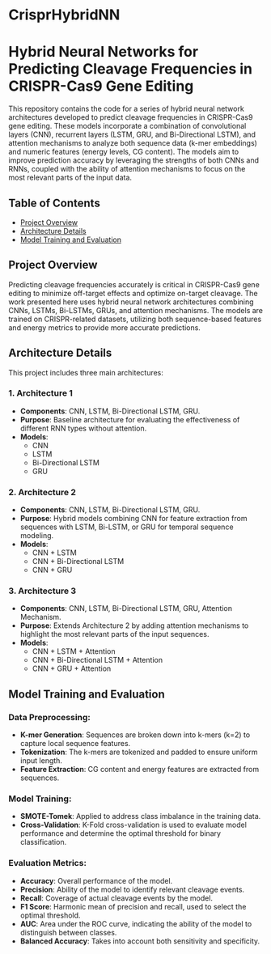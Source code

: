 # CrisprHybridNN
# Hybrid Neural Networks for Predicting Cleavage Frequencies in CRISPR-Cas9 Gene Editing

This repository contains the code for a series of hybrid neural network architectures developed to predict cleavage frequencies in CRISPR-Cas9 gene editing. These models incorporate a combination of convolutional layers (CNN), recurrent layers (LSTM, GRU, and Bi-Directional LSTM), and attention mechanisms to analyze both sequence data (k-mer embeddings) and numeric features (energy levels, CG content). The models aim to improve prediction accuracy by leveraging the strengths of both CNNs and RNNs, coupled with the ability of attention mechanisms to focus on the most relevant parts of the input data.

## Table of Contents

- [Project Overview](#project-overview)
- [Architecture Details](#architecture-details)
- [Model Training and Evaluation](#model-training-and-evaluation)


## Project Overview

Predicting cleavage frequencies accurately is critical in CRISPR-Cas9 gene editing to minimize off-target effects and optimize on-target cleavage. The work presented here uses hybrid neural network architectures combining CNNs, LSTMs, Bi-LSTMs, GRUs, and attention mechanisms. The models are trained on CRISPR-related datasets, utilizing both sequence-based features and energy metrics to provide more accurate predictions.

## Architecture Details

This project includes three main architectures:

### 1. **Architecture 1** 
   - **Components**: CNN, LSTM, Bi-Directional LSTM, GRU.
   - **Purpose**: Baseline architecture for evaluating the effectiveness of different RNN types without attention.
   - **Models**: 
      - CNN
      - LSTM
      - Bi-Directional LSTM
      - GRU

### 2. **Architecture 2**
   - **Components**: CNN, LSTM, Bi-Directional LSTM, GRU.
   - **Purpose**: Hybrid models combining CNN for feature extraction from sequences with LSTM, Bi-LSTM, or GRU for temporal sequence modeling.
   - **Models**:
      - CNN + LSTM
      - CNN + Bi-Directional LSTM
      - CNN + GRU

### 3. **Architecture 3**
   - **Components**: CNN, LSTM, Bi-Directional LSTM, GRU, Attention Mechanism.
   - **Purpose**: Extends Architecture 2 by adding attention mechanisms to highlight the most relevant parts of the input sequences.
   - **Models**:
      - CNN + LSTM + Attention
      - CNN + Bi-Directional LSTM + Attention
      - CNN + GRU + Attention

## Model Training and Evaluation

### Data Preprocessing:
- **K-mer Generation**: Sequences are broken down into k-mers (k=2) to capture local sequence features.
- **Tokenization**: The k-mers are tokenized and padded to ensure uniform input length.
- **Feature Extraction**: CG content and energy features are extracted from sequences.

### Model Training:
- **SMOTE-Tomek**: Applied to address class imbalance in the training data.
- **Cross-Validation**: K-Fold cross-validation is used to evaluate model performance and determine the optimal threshold for binary classification.

### Evaluation Metrics:
- **Accuracy**: Overall performance of the model.
- **Precision**: Ability of the model to identify relevant cleavage events.
- **Recall**: Coverage of actual cleavage events by the model.
- **F1 Score**: Harmonic mean of precision and recall, used to select the optimal threshold.
- **AUC**: Area under the ROC curve, indicating the ability of the model to distinguish between classes.
- **Balanced Accuracy**: Takes into account both sensitivity and specificity.

